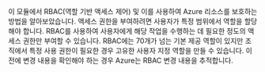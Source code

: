 이 모듈에서 RBAC(역할 기반 액세스 제어) 및 이를 사용하여 Azure 리소스를 보호하는 방법을 알아보았습니다. 액세스 권한을 부여하려면 사용자가 특정 범위에서 역할을 할당해야 합니다. RBAC를 사용하여 사용자에게 해당 작업을 수행하는 데 필요한 정도의 액세스 권한만 부여할 수 있습니다. RBAC에는 70개가 넘는 기본 제공 역할이 있지만 조직에서 특정 사용 권한이 필요한 경우 고유한 사용자 지정 역할을 만들 수 있습니다. 이전에 변경 내용을 확인해야 하는 경우 Azure는 RBAC 변경 내용을 추적합니다.